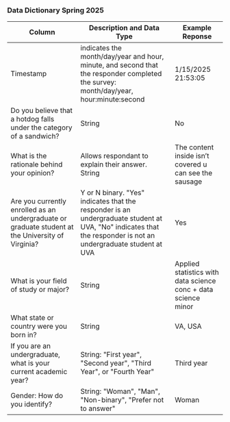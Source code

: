 ### Data Dictionary Spring 2025
| Column| Description and Data Type| Example Reponse|                   
|-------|------------|-------------------|
| Timestamp | indicates the month/day/year and hour, minute, and second that the responder completed the survey: month/day/year, hour:minute:second| 1/15/2025 21:53:05|
| Do you believe that a hotdog falls under the category of a sandwich? | String | No |
| What is the rationale behind your opinion? | Allows respondant to explain their answer. String | The content inside isn’t covered u can see the sausage |
| Are you currently enrolled as an undergraduate or graduate student at the University of Virginia?| Y or N binary. "Yes" indicates that the responder is an undergraduate student at UVA, "No" indicates that the responder is not an undergraduate student at UVA| Yes |
| What is your field of study or major?| String| Applied statistics with data science conc + data science minor |
| What state or country were you born in?| String| VA, USA|
| If you are an undergraduate, what is your current academic year?| String: "First year", "Second year", "Third Year", or "Fourth Year" | Third year|
| Gender: How do you identify?| String: "Woman", "Man", "Non-binary", "Prefer not to answer" | Woman|
